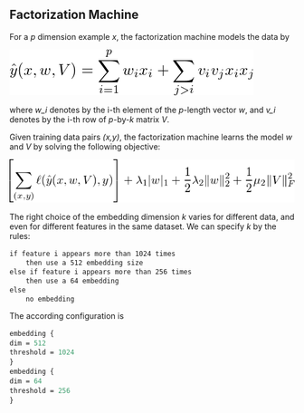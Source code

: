 
## Factorization Machine

For a *p* dimension example *x*, the factorization machine models the data by

![hat_y](hat_y.png)

where *w_i* denotes by the i-th element of the *p*-length vector *w*, and *v_i*
denotes by the i-th row of *p*-by-*k* matrix *V*.

Given training data pairs *(x,y)*, the factorization machine learns the model
*w* and *V* by solving the following objective:

<!-- \left[\sum_{(x,y)} \ell(\hat y(x,w,V), y)\right] + \lambda_1 |w|_1 + \frac{1}{2} \lambda_2
\|w\|_2^2 + \frac{1}{2} \mu_2 \|V\|_F^2 -->

![obj](obj.png)

The right choice of the embedding dimension *k* varies for different data, and
even for different features in the same dataset. We can specify *k* by the
rules:

```
if feature i appears more than 1024 times
    then use a 512 embedding size
else if feature i appears more than 256 times
    then use a 64 embedding
else
    no embedding
```

The according configuration is

```proto
embedding {
dim = 512
threshold = 1024
}
embedding {
dim = 64
threshold = 256
}
```
